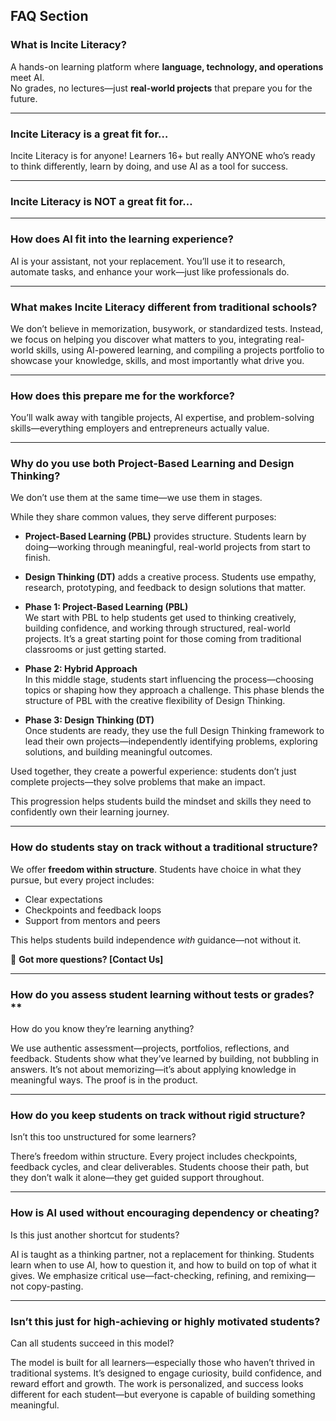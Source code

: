 ## FAQ Section 
<!-- toc -->
### What is Incite Literacy?  

A hands-on learning platform where **language, technology, and operations** meet AI.  
No grades, no lectures—just **real-world projects** that prepare you for the future. 

---
### Incite Literacy is a great fit for…

Incite Literacy is for anyone! Learners 16+ but really ANYONE who’s ready to think differently, learn by doing, and use AI as a tool for success.

---
### Incite Literacy is NOT a great fit for…

---
### How does AI fit into the learning experience?  

AI is your assistant, not your replacement. You’ll use it to research, automate tasks, and enhance your work—just like professionals do.  

---
### What makes Incite Literacy different from traditional schools?  

We don’t believe in memorization, busywork, or standardized tests. Instead, we focus on helping you discover what matters to you, integrating real-world skills, using AI-powered learning, and compiling a projects portfolio to showcase your knowledge, skills, and most importantly what drive you. 

---
### How does this prepare me for the workforce?  

You’ll walk away with tangible projects, AI expertise, and problem-solving skills—everything employers and entrepreneurs actually value.

---
### Why do you use both Project-Based Learning and Design Thinking?

We don’t use them at the same time—we use them in stages. 

While they share common values, they serve different purposes:

- **Project-Based Learning (PBL)** provides structure. Students learn by doing—working through meaningful, real-world projects from start to finish.
- **Design Thinking (DT)** adds a creative process. Students use empathy, research, prototyping, and feedback to design solutions that matter.

- **Phase 1: Project-Based Learning (PBL)**  
  We start with PBL to help students get used to thinking creatively, building confidence, and working through structured, real-world projects. It’s a great starting point for those coming from traditional classrooms or just getting started.

- **Phase 2: Hybrid Approach**  
  In this middle stage, students start influencing the process—choosing topics or shaping how they approach a challenge. This phase blends the structure of PBL with the creative flexibility of Design Thinking.

- **Phase 3: Design Thinking (DT)**  
  Once students are ready, they use the full Design Thinking framework to lead their own projects—independently identifying problems, exploring solutions, and building meaningful outcomes.

Used together, they create a powerful experience: students don’t just complete projects—they solve problems that make an impact.

This progression helps students build the mindset and skills they need to confidently own their learning journey. 

---
### How do students stay on track without a traditional structure?

We offer **freedom within structure**. Students have choice in what they pursue, but every project includes:

- Clear expectations  
- Checkpoints and feedback loops  
- Support from mentors and peers  

This helps students build independence *with* guidance—not without it.

📌 **Got more questions? [Contact Us]**  

---
### How do you assess student learning without tests or grades?**

How do you know they’re learning anything?


We use authentic assessment—projects, portfolios, reflections, and feedback. Students show what they’ve learned by building, not bubbling in answers. It’s not about memorizing—it’s about applying knowledge in meaningful ways. The proof is in the product.

---

### How do you keep students on track without rigid structure?

Isn’t this too unstructured for some learners?

There’s freedom within structure. Every project includes checkpoints, feedback cycles, and clear deliverables. Students choose their path, but they don’t walk it alone—they get guided support throughout.

---

### How is AI used without encouraging dependency or cheating?

Is this just another shortcut for students?

AI is taught as a thinking partner, not a replacement for thinking. Students learn when to use AI, how to question it, and how to build on top of what it gives. We emphasize critical use—fact-checking, refining, and remixing—not copy-pasting.

---

### Isn’t this just for high-achieving or highly motivated students?

Can all students succeed in this model?

The model is built for all learners—especially those who haven’t thrived in traditional systems. It’s designed to engage curiosity, build confidence, and reward effort and growth. The work is personalized, and success looks different for each student—but everyone is capable of building something meaningful.
